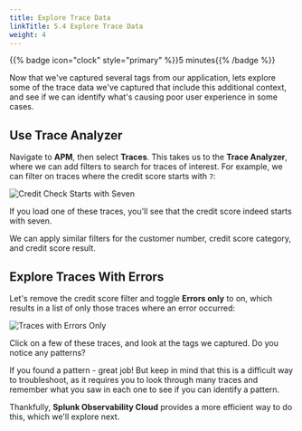 ```yaml
---
title: Explore Trace Data
linkTitle: 5.4 Explore Trace Data
weight: 4
---
```


{{% badge icon="clock" style="primary" %}}5 minutes{{% /badge %}}

Now that we've captured several tags from our application, lets explore some of the trace data we've captured that include this additional context, and see if we can identify what's causing poor user experience in some cases. 

## Use Trace Analyzer

Navigate to **APM**, then select **Traces**.  This takes us to the **Trace Analyzer**, where we can add filters to search for traces of interest. For example, we can filter on traces where the credit score starts with `7`: 

![Credit Check Starts with Seven](../images/credit_score_starts_with_seven.png)

If you load one of these traces, you'll see that the credit score indeed starts with seven. 

We can apply similar filters for the customer number, credit score category, and credit score result. 

## Explore Traces With Errors

Let's remove the credit score filter and toggle **Errors only** to on, which results in a list of only those traces where an error occurred: 

![Traces with Errors Only](../images/traces_errors_only.png)

Click on a few of these traces, and look at the tags we captured. Do you notice any patterns? 

If you found a pattern - great job!  But keep in mind that this is a difficult way to troubleshoot, as it requires you to look through many traces and remember what you saw in each one to see if you can identify a pattern. 

Thankfully, **Splunk Observability Cloud** provides a more efficient way to do this, which we'll explore next.  